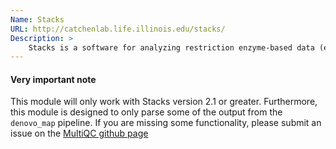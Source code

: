 ```yaml
---
Name: Stacks
URL: http://catchenlab.life.illinois.edu/stacks/
Description: >
    Stacks is a software for analyzing restriction enzyme-based data (e.g. RAD-seq)
---
```


#### Very important note

This module will only work with Stacks version 2.1 or greater.
Furthermore, this module is designed to only parse some of the output from the `denovo_map` pipeline.
If you are missing some functionality, please submit an issue on the [MultiQC github page](https://github.com/ewels/MultiQC)
